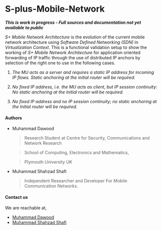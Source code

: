 # S-plus-Mobile-Network
***This is work in progress - Full sources and documentation not yet available to public***

*S+ Mobile Network Architecture* is the evolution of the current mobile network architecture using *Software Defined Networking (SDN)* in *Virtualization Context*. This is a functional validation setup to show the working of *S+ Mobile Network Architecture* for application oriented forwarding of IP traffic through the use of distributed IP anchors by selection of the right one to use in the following cases.

1. *The MU acts as a server and requires a static IP address for incoming IP flows. Static anchoring at the initial router will be required.*

2. *No fixed IP address, i.e. the MU acts as client, but IP session continuity: No static anchoring at the Initial router will be required.*

3. *No fixed IP address and no IP session continuity; no static anchoring at the Initial router will be required.*

#### Authors
* Muhammad Dawood

	>Research Student at Centre for Security, Communications and Network Research
	
	>School of Computing, Electronics and Mathematics, 
	
	>Plymouth University UK


* Muhammad Shahzad Shafi

	> Independent Researcher and Developer For Mobile Communication Networks.

#### Contact us
We are reachable at,

* [Muhammad Dawood](mailto:muhammad.dawood@plymouth.ac.uk)
* [Muhammad Shahzad Shafi](mailto:shaheryarkh@gmail.com)


